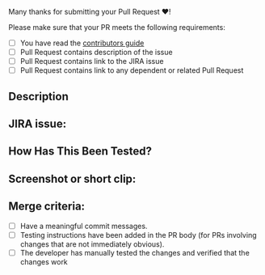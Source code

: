 <!--- Provide a general summary of your changes in the Title above -->

Many thanks for submitting your Pull Request ❤️!

Please make sure that your PR meets the following requirements:

- [ ] You have read the [contributors guide](https://github.com/opendatahub-io/opendatahub-operator/blob/incubation/CONTRIBUTING.md)
- [ ] Pull Request contains description of the issue
- [ ] Pull Request contains link to the JIRA issue
- [ ] Pull Request contains link to any dependent or related Pull Request

## Description
<!--- Describe your changes in detail -->

## JIRA issue:
<!--- Link your JIRA and related links here for reference. -->

## How Has This Been Tested?
<!--- Please describe in detail how you tested your changes. -->
<!--- Include details of your testing environment, and the tests you ran to -->
<!--- see how your change affects other areas of the code, etc. -->

## Screenshot or short clip:
<!--- Attach a screenshot or a short clip demonstrating the feature. -->

## Merge criteria:
<!--- This PR will be merged by any repository approver when it meets all the points in the checklist -->
<!--- Go over all the following points, and put an `x` in all the boxes that apply. -->

- [ ] Have a meaningful commit messages.
- [ ] Testing instructions have been added in the PR body (for PRs involving changes that are not immediately obvious).
- [ ] The developer has manually tested the changes and verified that the changes work
